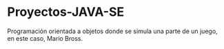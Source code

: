 # Proyectos-JAVA-SE
Programación orientada a objetos donde se simula una parte de un juego, en este caso, Mario Bross.
